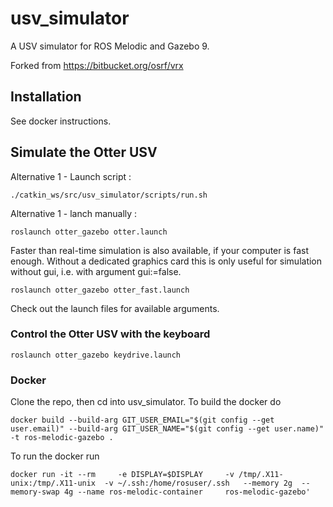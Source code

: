 # usv_simulator
A USV simulator for ROS Melodic and Gazebo 9.

Forked from https://bitbucket.org/osrf/vrx

## Installation
See docker instructions.


## Simulate the Otter USV
Alternative 1 - Launch script :
```
./catkin_ws/src/usv_simulator/scripts/run.sh
```

Alternative 1 - lanch manually :
```
roslaunch otter_gazebo otter.launch 
```
Faster than real-time simulation is also available, if your computer is fast enough. Without a dedicated graphics card this is only useful for simulation without gui, i.e. with argument gui:=false. 
```
roslaunch otter_gazebo otter_fast.launch 
```
Check out the launch files for available arguments.

### Control the Otter USV with the keyboard
```
roslaunch otter_gazebo keydrive.launch 
```

### Docker
Clone the repo, then cd into usv_simulator.
To build the docker do
```
docker build --build-arg GIT_USER_EMAIL="$(git config --get user.email)" --build-arg GIT_USER_NAME="$(git config --get user.name)" -t ros-melodic-gazebo .

```
To run the docker run
```
docker run -it --rm     -e DISPLAY=$DISPLAY     -v /tmp/.X11-unix:/tmp/.X11-unix  -v ~/.ssh:/home/rosuser/.ssh   --memory 2g  --memory-swap 4g --name ros-melodic-container     ros-melodic-gazebo'
```
